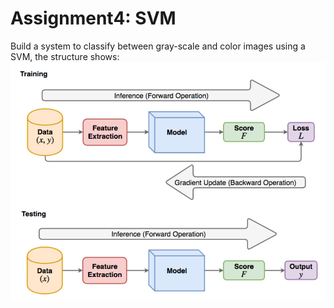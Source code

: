 # Assignment4: SVM
Build a system to classify between gray-scale and color images using a SVM, the structure shows:
![Alt text](https://github.com/mingrui4/CS446-ML/raw/master/mp4/mp4.png)

